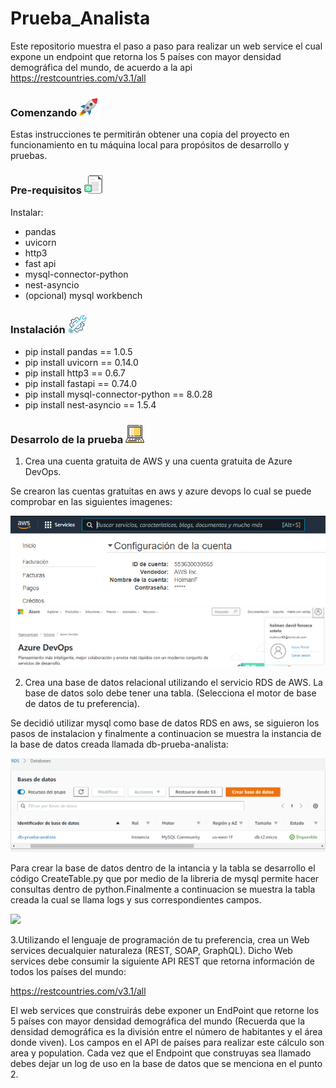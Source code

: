 # Prueba_Analista


Este repositorio muestra el paso a paso para realizar un web service el cual expone un endpoint que retorna los 5 países con mayor densidad demográfica del mundo, de acuerdo a la api https://restcountries.com/v3.1/all

### Comenzando <img src="/imagenes/cohete.jpg" width="30" height="30">
Estas instrucciones te permitirán obtener una copia del proyecto en funcionamiento en tu máquina local para propósitos de desarrollo y pruebas.

### Pre-requisitos <img src="/imagenes/requisitos.jpg" width="30" height="30">

Instalar: <br>
- pandas <br>
- uvicorn <br>
- http3 <br>
- fast api <br>
- mysql-connector-python <br>
- nest-asyncio <br> 
- (opcional) mysql workbench
### Instalación <img src="/imagenes/instalacion.jpg" width="30" height="30">

- pip install pandas == 1.0.5
- pip install uvicorn == 0.14.0
- pip install http3 == 0.6.7
- pip install fastapi == 0.74.0
- pip install mysql-connector-python == 8.0.28
- pip install nest-asyncio == 1.5.4

### Desarrolo de la prueba <img src="/imagenes/portatil.png" width="30" height="30">

1. Crea una cuenta gratuita de AWS y una cuenta gratuita de Azure DevOps. 

Se crearon las cuentas gratuitas en aws y azure devops lo cual se puede comprobar en las siguientes imagenes:

<img src="/imagenes/Cuentaaws.PNG">
<img src="/imagenes/cuentaazuredevops.PNG">

2. Crea una base de datos relacional utilizando el servicio RDS de AWS. La base de datos solo
debe tener una tabla. (Selecciona el motor de base de datos de tu preferencia).

Se decidió utilizar mysql como base de datos RDS en aws, se siguieron los pasos de instalacion y finalmente a continuacion se muestra la instancia de la base de datos creada
llamada db-prueba-analista:

<img src="/imagenes/A.PNG">

Para crear la base de datos dentro de la intancia y la tabla se desarrollo el código CreateTable.py que por medio de la libreria de mysql permite hacer consultas dentro de python.Finalmente a continuacion se muestra la tabla creada la cual se llama logs y sus correspondientes campos.

<img src="/imagenes/Table.PNG">

3.Utilizando el lenguaje de programación de tu preferencia, crea un Web services decualquier naturaleza (REST, SOAP, GraphQL). Dicho Web services debe consumir la siguiente API REST que retorna información de todos los países del mundo:

https://restcountries.com/v3.1/all

El web services que construirás debe exponer un EndPoint que retorne los 5 países con mayor densidad demográfica del mundo (Recuerda que la densidad demográfica es la
división entre el número de habitantes y el área donde viven). Los campos en el API de países para realizar este cálculo son area y population. Cada vez que el Endpoint que construyas sea llamado debes dejar un log de uso en la base de datos que se menciona en el punto 2.





    





